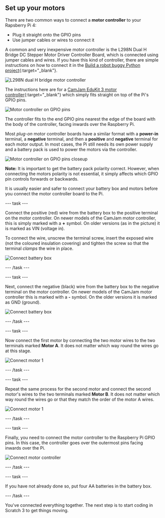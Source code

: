 ## Set up your motors

There are two common ways to connect a **motor controller** to your Rapsberry Pi 4:
+ Plug it straight onto the GPIO pins
+ Use jumper cables or wires to connect it

A common and very inexpensive motor controller is the L298N Dual H Bridge DC Stepper Motor Driver Controller Board, which is connected using jumper cables and wires. If you have this kind of controller, there are simple instructions on how to connect it in the [Build a robot buggy Python project](https://projects.raspberrypi.org/en/projects/build-a-buggy/2){:target="_blank"}.

![L298N dual H bridge motor controller](images/setup_L298N.png)

The instructions here are for a [CamJam EduKit 3 motor controller](https://thepihut.com/products/camjam-edukit-motor-controller){:target="_blank"} which simply fits straight on top of the Pi's GPIO pins.

![Motor controller on GPIO pins](images/setup_mcOnGPIO.png)

The controller fits to the end GPIO pins nearest the edge of the board with the body of the controller, facing inwards over the Raspberry Pi.

Most _plug-on_ motor controller boards have a similar format with a **power-in** terminal, a **negative** terminal, and then a **positive** and **negative** terminal for each motor output. In most cases, the Pi still needs its own power supply and a battery pack is used to power the motors via the controller.

![Motor controller on GPIO pins closeup](images/setup_mcOnGPIOcloseup.png)

**Note:** It is important to get the battery pack polarity correct. However, when connecting the motors polarity is not essential, it simply affects which GPIO pin controls forwards or backwards.

It is usually easier and safer to connect your battery box and motors before you connect the motor controller board to the Pi.

--- task ---

Connect the positive (red) wire from the battery box to the positive terminal on the motor controller. On newer models of the CamJam motor controller, this is simply marked with a **+** symbol. On older versions (as in the picture) it is marked as VIN (voltage in).

To connect the wire, unscrew the terminal screw, insert the exposed wire (not the coloured insulation covering) and tighten the screw so that the terminal _clamps_ the wire in place.

![Connect battery box](images/setup_battBoxPos.png)

--- /task ---

--- task ---

Next, connect the negative (black) wire from the battery box to the negative terminal on the motor controller. On newer models of the CamJam motor controller this is marked with a **-** symbol. On the older versions it is marked as GND (ground).

![Connect battery box](images/setup_battBoxNeg.png)

--- /task ---

--- task ---

Now connect the first motor by connecting the two motor wires to the two terminals marked **Motor A**. It does not matter which way round the wires go at this stage.

![Connect motor 1](images/setup_motor1.png)

--- /task ---

--- task ---

Repeat the same process for the second motor and connect the second motor's wires to the two terminals marked **Motor B**. It does not matter which way round the wires go or that they match the order of the motor A wires.

![Connect motor 1](images/setup_motor2.png)

--- /task ---

--- task ---

Finally, you need to connect the motor controller to the Raspberry Pi GPIO pins. In this case, the controller goes over the outermost pins facing inwards over the Pi.

![Connect motor controller](images/setup_mcOn.png)

--- /task ---

--- task ---

If you have not already done so, put four AA batteries in the battery box.

--- /task ---

You've connected everything together. The next step is to start coding in Scratch 3 to get things moving.
